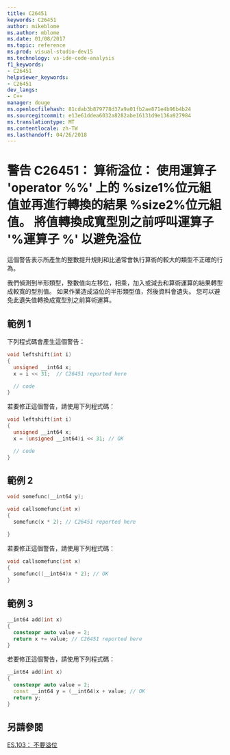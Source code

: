 ```yaml
---
title: C26451
keywords: C26451
author: mikeblome
ms.author: mblome
ms.date: 01/08/2017
ms.topic: reference
ms.prod: visual-studio-dev15
ms.technology: vs-ide-code-analysis
f1_keywords:
- C26451
helpviewer_keywords:
- C26451
dev_langs:
- C++
manager: douge
ms.openlocfilehash: 81cdab3b879778d37a9a01fb2ae871e4b96b4b24
ms.sourcegitcommit: e13e61ddea6032a8282abe16131d9e136a927984
ms.translationtype: MT
ms.contentlocale: zh-TW
ms.lasthandoff: 04/26/2018
---
```

# <a name="warning-c26451-arithmetic-overflow-using-operator-operator-on-a-size1-byte-value-and-then-casting-the-result-to-a-size2-byte-value-cast-the-value-to-the-wider-type-before-calling-operator-operator-to-avoid-overflow"></a>警告 C26451： 算術溢位： 使用運算子 'operator %%' 上的 %size1%位元組值並再進行轉換的結果 %size2%位元組值。 將值轉換成寬型別之前呼叫運算子 '%運算子 %' 以避免溢位

 這個警告表示所產生的整數提升規則和比通常會執行算術的較大的類型不正確的行為。

 我們偵測到半形類型，整數值向左移位，相乘，加入或減去和算術運算的結果轉型成較寬的型別值。 如果作業造成溢位的半形類型值，然後資料會遺失。 您可以避免此遺失值轉換成寬型別之前算術運算。

## <a name="example-1"></a>範例 1
下列程式碼會產生這個警告：

```cpp
void leftshift(int i)
{
  unsigned __int64 x;
  x = i << 31;  // C26451 reported here

  // code
}
```
若要修正這個警告，請使用下列程式碼：

```cpp
void leftshift(int i)
{
  unsigned __int64 x;
  x = (unsigned __int64)i << 31; // OK

  // code
}
```
## <a name="example-2"></a>範例 2

```cpp
void somefunc(__int64 y);

void callsomefunc(int x)
{
  somefunc(x * 2); // C26451 reported here

}
```

若要修正這個警告，請使用下列程式碼：

```cpp
void callsomefunc(int x)
{
  somefunc((__int64)x * 2); // OK
}
```

## <a name="example-3"></a>範例 3

```cpp
__int64 add(int x)
{
  constexpr auto value = 2;
  return x += value; // C26451 reported here
}
```

若要修正這個警告，請使用下列程式碼：

```cpp
__int64 add(int x)
{
  constexpr auto value = 2;
  const __int64 y = (__int64)x + value; // OK
  return y;
}
```

## <a name="see-also"></a>另請參閱
[ES.103： 不要溢位](https://github.com/isocpp/CppCoreGuidelines/blob/master/CppCoreGuidelines.md#Res-overflow)
